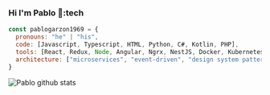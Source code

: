 ### Hi I'm Pablo 👋:tech

```js
const pablogarzon1969 = {
  pronouns: "he" | "his",
  code: [Javascript, Typescript, HTML, Python, C#, Kotlin, PHP],
  tools: [React, Redux, Node, Angular, Ngrx, NestJS, Docker, Kubernetes, Cypress, Visual Studio],
  architecture: ["microservices", "event-driven", "design system pattern"],
}
```
![Pablo github stats](https://github-readme-stats.vercel.app/api?username=pablogarzon1969&show_icons=true&theme=radical)
<!--
**pablogarzon1969/pablogarzon1969** is a ✨ _special_ ✨ repository because its `README.md` (this file) appears on your GitHub profile.

Here are some ideas to get you started:

- 🔭 I’m currently working on ...
- 🌱 I’m currently learning ...
- 👯 I’m looking to collaborate on ...
- 🤔 I’m looking for help with ...
- 💬 Ask me about ...
- 📫 How to reach me: ...
- 😄 Pronouns: ...
- ⚡ Fun fact: ...
-->
